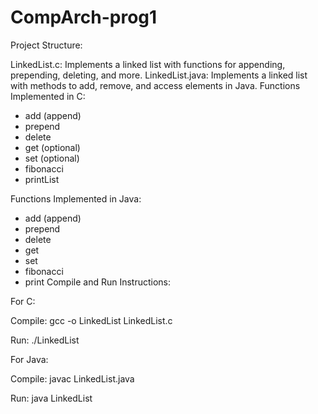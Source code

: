 # CompArch-prog1
Project Structure:

LinkedList.c: Implements a linked list with functions for appending, prepending, deleting, and more.
LinkedList.java: Implements a linked list with methods to add, remove, and access elements in Java.
Functions Implemented in C:

- add (append)
- prepend
- delete
- get (optional)
- set (optional)
- fibonacci
- printList

Functions Implemented in Java:

- add (append)
- prepend
- delete
- get
- set
- fibonacci
- print
Compile and Run Instructions:

For C:

Compile: gcc -o LinkedList LinkedList.c

Run: ./LinkedList


For Java:

Compile: javac LinkedList.java

Run: java LinkedList
